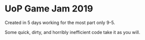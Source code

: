# UoP Game Jam 2019

Created in 5 days working for the most part only 9-5. 

Some quick, dirty, and horribly inefficient code take it as you will.
